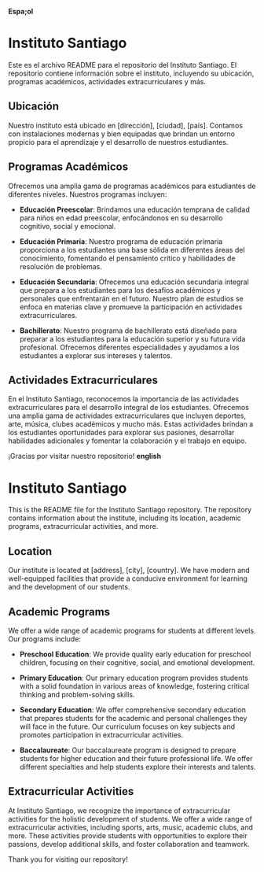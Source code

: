**Espa;ol**
# Instituto Santiago

Este es el archivo README para el repositorio del Instituto Santiago. El repositorio contiene información sobre el instituto, incluyendo su ubicación, programas académicos, actividades extracurriculares y más.

## Ubicación

Nuestro instituto está ubicado en [dirección], [ciudad], [país]. Contamos con instalaciones modernas y bien equipadas que brindan un entorno propicio para el aprendizaje y el desarrollo de nuestros estudiantes.

## Programas Académicos

Ofrecemos una amplia gama de programas académicos para estudiantes de diferentes niveles. Nuestros programas incluyen:

- **Educación Preescolar**: Brindamos una educación temprana de calidad para niños en edad preescolar, enfocándonos en su desarrollo cognitivo, social y emocional.

- **Educación Primaria**: Nuestro programa de educación primaria proporciona a los estudiantes una base sólida en diferentes áreas del conocimiento, fomentando el pensamiento crítico y habilidades de resolución de problemas.

- **Educación Secundaria**: Ofrecemos una educación secundaria integral que prepara a los estudiantes para los desafíos académicos y personales que enfrentarán en el futuro. Nuestro plan de estudios se enfoca en materias clave y promueve la participación en actividades extracurriculares.

- **Bachillerato**: Nuestro programa de bachillerato está diseñado para preparar a los estudiantes para la educación superior y su futura vida profesional. Ofrecemos diferentes especialidades y ayudamos a los estudiantes a explorar sus intereses y talentos.

## Actividades Extracurriculares

En el Instituto Santiago, reconocemos la importancia de las actividades extracurriculares para el desarrollo integral de los estudiantes. Ofrecemos una amplia gama de actividades extracurriculares que incluyen deportes, arte, música, clubes académicos y mucho más. Estas actividades brindan a los estudiantes oportunidades para explorar sus pasiones, desarrollar habilidades adicionales y fomentar la colaboración y el trabajo en equipo.

¡Gracias por visitar nuestro repositorio!
**english**
 # Instituto Santiago

This is the README file for the Instituto Santiago repository. The repository contains information about the institute, including its location, academic programs, extracurricular activities, and more.

## Location

Our institute is located at [address], [city], [country]. We have modern and well-equipped facilities that provide a conducive environment for learning and the development of our students.

## Academic Programs

We offer a wide range of academic programs for students at different levels. Our programs include:

- **Preschool Education**: We provide quality early education for preschool children, focusing on their cognitive, social, and emotional development.

- **Primary Education**: Our primary education program provides students with a solid foundation in various areas of knowledge, fostering critical thinking and problem-solving skills.

- **Secondary Education**: We offer comprehensive secondary education that prepares students for the academic and personal challenges they will face in the future. Our curriculum focuses on key subjects and promotes participation in extracurricular activities.

- **Baccalaureate**: Our baccalaureate program is designed to prepare students for higher education and their future professional life. We offer different specialties and help students explore their interests and talents.

## Extracurricular Activities

At Instituto Santiago, we recognize the importance of extracurricular activities for the holistic development of students. We offer a wide range of extracurricular activities, including sports, arts, music, academic clubs, and more. These activities provide students with opportunities to explore their passions, develop additional skills, and foster collaboration and teamwork.

Thank you for visiting our repository!

